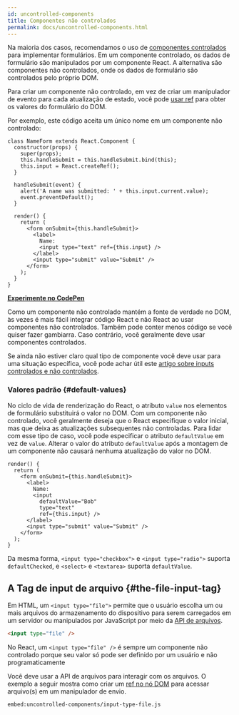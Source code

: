 ```yaml
---
id: uncontrolled-components
title: Componentes não controlados
permalink: docs/uncontrolled-components.html
---
```


Na maioria dos casos, recomendamos o uso de [componentes controlados](/docs/forms.html#controlled-components) para implementar formulários. Em um componente controlado, os dados de formulário são manipulados por um componente React. A alternativa são componentes não controlados, onde os dados de formulário são controlados pelo próprio DOM.

Para criar um componente não controlado, em vez de criar um manipulador de evento para cada atualização de estado, você pode [usar ref](/docs/refs-and-the-dom.html) para obter os valores do formulário do DOM.

Por exemplo, este código aceita um único nome em um componente não controlado:

```javascript{5,9,18}
class NameForm extends React.Component {
  constructor(props) {
    super(props);
    this.handleSubmit = this.handleSubmit.bind(this);
    this.input = React.createRef();
  }

  handleSubmit(event) {
    alert('A name was submitted: ' + this.input.current.value);
    event.preventDefault();
  }

  render() {
    return (
      <form onSubmit={this.handleSubmit}>
        <label>
          Name:
          <input type="text" ref={this.input} />
        </label>
        <input type="submit" value="Submit" />
      </form>
    );
  }
}
```

[**Experimente no CodePen**](https://codepen.io/gaearon/pen/WooRWa?editors=0010)

Como um componente não controlado mantém a fonte de verdade no DOM, às vezes é mais fácil integrar código React e não React ao usar componentes não controlados. Também pode conter menos código se você quiser fazer gambiarra. Caso contrário, você geralmente deve usar componentes controlados.

Se ainda não estiver claro qual tipo de componente você deve usar para uma situação específica, você pode achar útil este [artigo sobre inputs controlados e não controlados](https://goshakkk.name/controlled-vs-uncontrolled-inputs-react/).

### Valores padrão {#default-values}

No ciclo de vida de renderização do React, o atributo `value` nos elementos de formulário substituirá o valor no DOM. Com um componente não controlado, você geralmente deseja que o React especifique o valor inicial, mas que deixa as atualizações subsequentes não controladas. Para lidar com esse tipo de caso, você pode especificar o atributo `defaultValue` em vez de `value`. Alterar o valor do atributo `defaultValue` após a montagem de um componente não causará nenhuma atualização do valor no DOM.

```javascript{7}
render() {
  return (
    <form onSubmit={this.handleSubmit}>
      <label>
        Name:
        <input
          defaultValue="Bob"
          type="text"
          ref={this.input} />
      </label>
      <input type="submit" value="Submit" />
    </form>
  );
}
```

Da mesma forma, `<input type="checkbox">` e `<input type="radio">` suporta `defaultChecked`, e `<select>` e `<textarea>` suporta `defaultValue`.

## A Tag de input de arquivo {#the-file-input-tag}

Em HTML, um `<input type="file">` permite que o usuário escolha um ou mais arquivos do armazenamento do dispositivo para serem carregados em um servidor ou manipulados por JavaScript por meio da [API de arquivos](https://developer.mozilla.org/pt-BR/docs/Web/API/File/Using_files_from_web_applications).

```html
<input type="file" />
```

No React, um `<input type="file" />` é sempre um componente não controlado porque seu valor só pode ser definido por um usuário e não programaticamente

Você deve usar a API de arquivos para interagir com os arquivos. O exemplo a seguir mostra como criar um [ref no nó DOM](/docs/refs-and-the-dom.html) para acessar arquivo(s) em um manipulador de envio.

`embed:uncontrolled-components/input-type-file.js`

[](codepen://uncontrolled-components/input-type-file)
